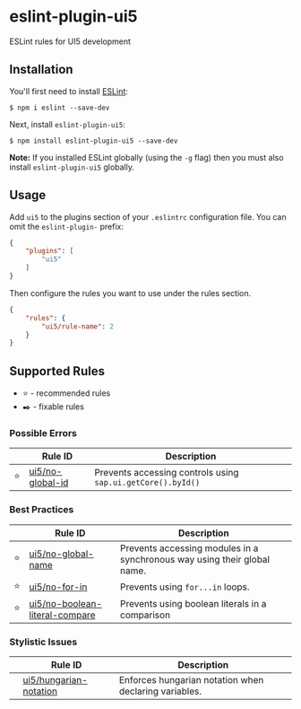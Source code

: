 # eslint-plugin-ui5

ESLint rules for UI5 development

## Installation

You'll first need to install [ESLint](http://eslint.org):

```
$ npm i eslint --save-dev
```

Next, install `eslint-plugin-ui5`:

```
$ npm install eslint-plugin-ui5 --save-dev
```

**Note:** If you installed ESLint globally (using the `-g` flag) then you must also install `eslint-plugin-ui5` globally.

## Usage

Add `ui5` to the plugins section of your `.eslintrc` configuration file. You can omit the `eslint-plugin-` prefix:

```json
{
    "plugins": [
        "ui5"
    ]
}
```


Then configure the rules you want to use under the rules section.

```json
{
    "rules": {
        "ui5/rule-name": 2
    }
}
```

## Supported Rules

* ⭐ - recommended rules
* ✒️ - fixable rules

### Possible Errors

| | Rule ID | Description |
|-|-|-|
| ⭐ | [ui5/no-global-id](https://gitlab.com/mschleeweiss/eslint-plugin-ui5/blob/master/docs/rules/no-global-id.md) | Prevents accessing controls using `sap.ui.getCore().byId()` |

### Best Practices

| | Rule ID | Description |
|-|-|-|
| ⭐ | [ui5/no-global-name](https://gitlab.com/mschleeweiss/eslint-plugin-ui5/blob/master/docs/rules/no-global-name.md) | Prevents accessing modules in a synchronous way using their global name. |
| ⭐ | [ui5/no-for-in](https://gitlab.com/mschleeweiss/eslint-plugin-ui5/blob/master/docs/rules/no-for-in.md) | Prevents using `for...in` loops. |
| ⭐ | [ui5/no-boolean-literal-compare](https://gitlab.com/mschleeweiss/eslint-plugin-ui5/blob/master/docs/rules/no-boolean-literal-compare.md) | Prevents using boolean literals in a comparison |

### Stylistic Issues

| | Rule ID | Description |
|-|-|-|
| | [ui5/hungarian-notation](https://gitlab.com/mschleeweiss/eslint-plugin-ui5/blob/master/docs/rules/hungarian-notation.md) | Enforces hungarian notation when declaring variables. |






